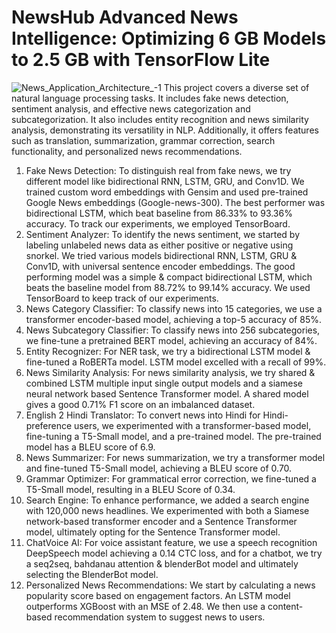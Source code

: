 # NewsHub Advanced News Intelligence: Optimizing 6 GB Models to 2.5 GB with TensorFlow Lite
![News_Application_Architecture_-1](https://github.com/DriveMyScream/News_Application/assets/93398864/b13f2e2d-a060-47fa-ab78-2aceff5d53e9)
This project covers a diverse set of natural language processing tasks. It includes fake news detection, sentiment analysis, and effective news categorization and subcategorization. It also includes entity recognition and news similarity analysis, demonstrating its versatility in NLP. Additionally, it offers features such as translation, summarization, grammar correction, search functionality, and personalized news recommendations.

1) Fake News Detection: To distinguish real from fake news, we try different model like bidirectional RNN, LSTM, GRU, and Conv1D. We trained custom word embeddings with Gensim and used pre-trained Google News embeddings (Google-news-300). The best performer was bidirectional LSTM, which beat baseline from 86.33% to 93.36% accuracy. To track our experiments, we employed TensorBoard.
2) Sentiment Analyzer: To identify the news sentiment, we started by labeling unlabeled news data as either positive or negative using snorkel. We tried various models bidirectional RNN, LSTM, GRU & Conv1D, with universal sentence encoder embeddings. The good performing model was a simple & compact bidirectional  LSTM, which beats the baseline model from 88.72% to 99.14% accuracy. We used TensorBoard to keep track of our experiments.
3) News Category Classifier: To classify news into 15 categories, we use a transformer encoder-based model, achieving a top-5 accuracy of 85%.
4) News Subcategory Classifier: To classify news into 256 subcategories, we fine-tune a pretrained BERT model, achieving an accuracy of 84%.
5) Entity Recognizer: For NER task, we try a bidirectional LSTM model & fine-tuned a RoBERTa model. LSTM model excelled with a recall of 99%.
7) News Similarity Analysis: For news similarity analysis, we try shared & combined LSTM multiple input single output models and a siamese neural network based Sentence Transformer model. A shared model gives a good 0.71% F1 score on an imbalanced dataset.
8) English 2 Hindi Translator: To convert news into Hindi for Hindi-preference users, we experimented with a transformer-based model, fine-tuning a T5-Small model, and a pre-trained model. The pre-trained model has a BLEU score of 6.9.
9) News Summarizer: For news summarization, we try a transformer model and fine-tuned T5-Small model, achieving a BLEU score of 0.70.
10) Grammar Optimizer: For grammatical error correction, we fine-tuned a T5-Small model, resulting in a BLEU Score of 0.34.
11) Search Engine: To enhance performance, we added a search engine with 120,000 news headlines. We experimented with both a Siamese network-based transformer encoder and a Sentence Transformer model, ultimately opting for the Sentence Transformer model.
12) ChatVoice AI: For voice assistant feature, we use a speech recognition DeepSpeech model achieving a 0.14 CTC loss, and for a chatbot, we try a seq2seq, bahdanau attention & blenderBot model and ultimately selecting the BlenderBot model.
13) Personalized News Recommendations: We start by calculating a news popularity score based on engagement factors. An LSTM model outperforms XGBoost with an MSE of 2.48. We then use a content-based recommendation system to suggest news to users.
